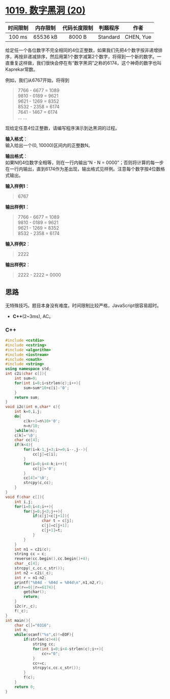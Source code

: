 # [1019. 数字黑洞 (20)][title]

| 时间限制 | 内存限制 | 代码长度限制 | 判题程序 |   作者   |
|:-------:|:-------:|:----------:|:-------:|:-------:|
|  100 ms | 65536 kB|   8000 B   | Standard|CHEN, Yue|

给定任一个各位数字不完全相同的4位正整数，如果我们先把4个数字按非递增排序，再按非递减排序，然后用第1个数字减第2个数字，将得到一个新的数字。一直重复这样做，我们很快会停在有“数字黑洞”之称的6174，这个神奇的数字也叫Kaprekar常数。  

例如，我们从6767开始，将得到
> 7766 - 6677 = 1089  
> 9810 - 0189 = 9621  
> 9621 - 1269 = 8352  
> 8532 - 2358 = 6174  
> 7641 - 1467 = 6174  
> ... ...


现给定任意4位正整数，请编写程序演示到达黑洞的过程。

**输入格式**：  
输入给出一个(0, 10000)区间内的正整数N。

**输出格式**：  
如果N的4位数字全相等，则在一行内输出“N - N = 0000”；否则将计算的每一步在一行内输出，直到6174作为差出现，输出格式见样例。注意每个数字按4位数格式输出。

**输入样例1**：
> 6767  

**输出样例1**：
> 7766 - 6677 = 1089  
> 9810 - 0189 = 9621  
> 9621 - 1269 = 8352  
> 8532 - 2358 = 6174  
  
**输入样例2**：
> 2222

**输出样例2**：
> 2222 - 2222 = 0000

## 思路
无特殊技巧。题目本身没有难度。时间限制比较严格，JavaScript很容易超时。


- **C++**(2~3ms), AC。


### C++
```c++
#include <cstdio>
#include <cstring>
#include <algorithm>
#include <iostream>
#include <cmath>
#include <string>
using namespace std;
int c2i(char c[]){
    int sum=0;
    for(int i=0;i<strlen(c);i++){
        sum=sum*10+c[i]-'0';
    }
    return sum;
}
void i2c(int n,char* c){
    int k=0,i,j;
    do{
        c[k++]=n%10+'0';
        n=n/10;
    }while(n);
    c[k]='\0';
    char cc[4];
    if(k<4){
        for(i=k-1,j=3;i>=0;i--,j--){
            cc[j]=c[i];
        }
        for(i=0;i<4-k;i++){
            cc[j]='0';
        }
        cc[4]='\0';
        strcpy(c,cc);
    }
}
void f(char c[]){
    int i,j;
    for(i=0;i<4;i++){
        for(j=0;j<3;j++){
            if(c[j]<c[j+1]){
                char t = c[j];
                c[j]=c[j+1];
                c[j+1]=t;
            }
        }
    }
    int n1 = c2i(c);
    string cc = c;
    reverse(cc.begin(),cc.begin()+4);
    char _c[4];
    strcpy(_c,cc.c_str());
    int n2 = c2i(_c);
    int r = n1-n2;
    printf("%04d - %04d = %04d\n",n1,n2,r);
    if(r==0||r==6174){
        getchar();
        return;
    }
    i2c(r,_c);
    f(_c);
}
int main(){
    char c[]="0316";
    int n;
    while(scanf("%s",c)!=EOF){
        if(strlen(c)<4){
            string cc;
            for(int i=0;i<4-strlen(c);i++){
                cc+="0";
            }
            cc+=c;
            strcpy(c,cc.c_str());
        }
        f(c);
    }
    return 0;
}
```
[title]: https://www.patest.cn/contests/pat-b-practise/1019
